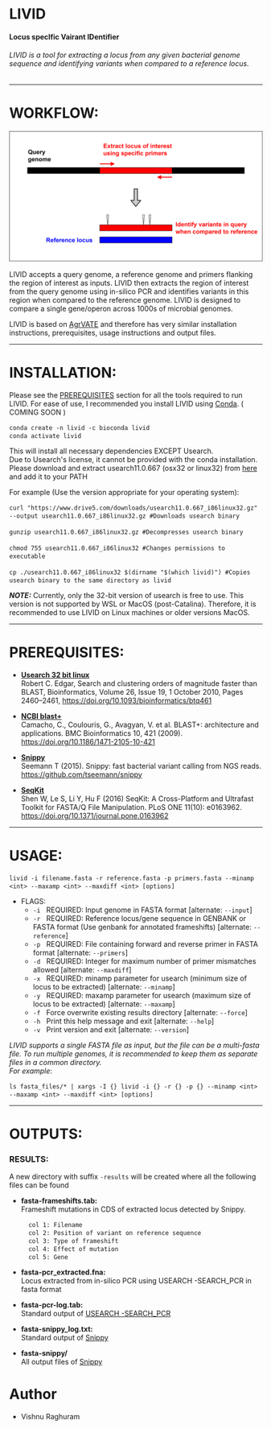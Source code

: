 # LIVID
#### **Locus specIfic Vairant IDentifier**
###### LIVID is a tool for extracting a locus from any given bacterial genome sequence and identifying variants when compared to a reference locus.

---

# WORKFLOW:

![LIVID Workflow](https://github.com/VishnuRaghuram94/LIVID/blob/main/livid_workflow.png)

LIVID accepts a query genome, a reference genome and primers flanking the region of interest as inputs. LIVID then extracts the region of interest from the query genome using in-silico PCR and identifies variants in this region when compared to the reference genome. LIVID is designed to compare a single gene/operon across 1000s of microbial genomes. 

LIVID is based on [AgrVATE](https://github.com/VishnuRaghuram94/AgrVATE) and therefore has very similar installation instructions, prerequisites, usage instructions and output files. 

---

# INSTALLATION:

Please see the [PREREQUISITES](#PREREQUISITES) section for all the tools required to run LIVID. For ease of use, I recommended you install LIVID using [Conda](https://conda.io/en/latest/). ( COMING SOON )

	
	conda create -n livid -c bioconda livid
	conda activate livid
	
This will install all necessary dependencies EXCEPT Usearch.  	
Due to Usearch's license, it cannot be provided with the conda installation. Please download and extract usearch11.0.667 (osx32 or linux32) from [here](https://www.drive5.com/downloads/) and add it to your PATH
	
For example (Use the version appropriate for your operating system):
	
	
	curl "https://www.drive5.com/downloads/usearch11.0.667_i86linux32.gz" --output usearch11.0.667_i86linux32.gz #Downloads usearch binary
	
	gunzip usearch11.0.667_i86linux32.gz #Decompresses usearch binary
	
	chmod 755 usearch11.0.667_i86linux32 #Changes permissions to executable
	
	cp ./usearch11.0.667_i86linux32 $(dirname "$(which livid)") #Copies usearch binary to the same directory as livid 

***NOTE:*** Currently, only the 32-bit version of usearch is free to use. This version is not supported by WSL or MacOS (post-Catalina). Therefore, it is recommended to use LIVID on Linux machines or older versions MacOS. 

---
	
# PREREQUISITES:

* __[Usearch 32 bit linux](https://drive5.com/usearch/)__  
Robert C. Edgar, Search and clustering orders of magnitude faster than BLAST, Bioinformatics, Volume 26, Issue 19, 1 October 2010, Pages 2460–2461, https://doi.org/10.1093/bioinformatics/btq461
	
* __[NCBI blast+](https://ftp.ncbi.nlm.nih.gov/blast/executables/blast+/LATEST/)__  
Camacho, C., Coulouris, G., Avagyan, V. et al. BLAST+: architecture and applications. BMC Bioinformatics 10, 421 (2009). https://doi.org/10.1186/1471-2105-10-421
	
* __[Snippy](https://github.com/tseemann/snippy)__  
Seemann T (2015). Snippy: fast bacterial variant calling from NGS reads. https://github.com/tseemann/snippy

* __[SeqKit](https://bioinf.shenwei.me/seqkit/)__  
Shen W, Le S, Li Y, Hu F (2016) SeqKit: A Cross-Platform and Ultrafast Toolkit for FASTA/Q File Manipulation. PLoS ONE 11(10): e0163962. https://doi.org/10.1371/journal.pone.0163962
	
---

# USAGE:

	livid -i filename.fasta -r reference.fasta -p primers.fasta --minamp <int> --maxamp <int> --maxdiff <int> [options]
	
* FLAGS: 
  * ```-i```&nbsp;&nbsp;&nbsp;REQUIRED: Input genome in FASTA format [alternate: ```--input```]
  * ```-r```&nbsp;&nbsp;&nbsp;REQUIRED: Reference locus/gene sequence in GENBANK or FASTA format (Use genbank for annotated frameshifts) [alternate: ```--reference```]
  * ```-p```&nbsp;&nbsp;&nbsp;REQUIRED: File containing forward and reverse primer in FASTA format [alternate: ```--primers```]
  * ```-d```&nbsp;&nbsp;&nbsp;REQUIRED: Integer for maximum number of primer mismatches allowed [alternate: ```--maxdiff```]
  * ```-x```&nbsp;&nbsp;&nbsp;REQUIRED: minamp parameter for usearch (minimum size of locus to be extracted) [alternate: ```--minamp```]
  * ```-y```&nbsp;&nbsp;&nbsp;REQUIRED: maxamp parameter for usearch (maximum size of locus to be extracted) [alternate: ```--maxamp```]
  * ```-f```&nbsp;&nbsp;&nbsp;Force overwrite existing results directory [alternate: ```--force```]
  * ```-h```&nbsp;&nbsp;&nbsp;Print this help message and exit [alternate: ```--help```]
  * ```-v```&nbsp;&nbsp;&nbsp;Print version and exit [alternate: ```--version```]
  

*LIVID supports a single FASTA file as input, but the file can be a multi-fasta file. To run multiple genomes, it is recommended to keep them as separate files in a common directory.*  
*For example*:

	ls fasta_files/* | xargs -I {} livid -i {} -r {} -p {} --minamp <int> --maxamp <int> --maxdiff <int> [options]
	
---

# OUTPUTS:

### RESULTS: 
		
A new directory with suffix ```-results```  will be created where all the following files can be found


* __**fasta-frameshifts.tab:**__  
	Frameshift mutations in CDS of extracted locus detected by Snippy. 
	
		col 1: Filename
		col 2: Position of variant on reference sequence
		col 3: Type of frameshift
		col 4: Effect of mutation
		col 5: Gene
		
* __**fasta-pcr_extracted.fna:**__  
	Locus extracted from in-silico PCR using USEARCH -SEARCH_PCR in fasta format
		
* __**fasta-pcr-log.tab:**__  
	Standard output of [USEARCH -SEARCH_PCR](https://drive5.com/usearch/manual/cmd_search_pcr.html)
	
* __**fasta-snippy_log.txt:**__  
	Standard output of [Snippy](https://github.com/tseemann/snippy)
		
* __**fasta-snippy/**__  
	All output files of [Snippy](https://github.com/tseemann/snippy)

# Author 

* Vishnu Raghuram
